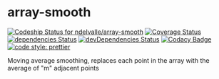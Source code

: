 # array-smooth

[ ![Codeship Status for ndelvalle/array-smooth](https://app.codeship.com/projects/18143dd0-5ef2-0136-18ea-6ac24e10c849/status?branch=master)](https://app.codeship.com/projects/296088)
[![Coverage Status](https://coveralls.io/repos/github/ndelvalle/array-smooth/badge.svg?branch=master)](https://coveralls.io/github/ndelvalle/array-smooth?branch=master)
[![dependencies Status](https://david-dm.org/ndelvalle/array-smooth/status.svg)](https://david-dm.org/ndelvalle/array-smooth)
[![devDependencies Status](https://david-dm.org/ndelvalle/array-smooth/dev-status.svg)](https://david-dm.org/ndelvalle/array-smooth?type=dev)
[![Codacy Badge](https://api.codacy.com/project/badge/Grade/97952cdbdc3b4f09a324f5195699b8a1)](https://www.codacy.com?utm_source=github.com&amp;utm_medium=referral&amp;utm_content=ndelvalle/array-smooth&amp;utm_campaign=Badge_Grade)
[![code style: prettier](https://img.shields.io/badge/code_style-prettier-ff69b4.svg?style=flat-green)](https://github.com/prettier/prettier)


Moving average smoothing, replaces each point in the array with the average of "m" adjacent points
